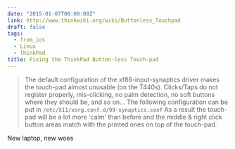 ```yaml
---
date: "2015-01-07T00:00:00Z"
link: http://www.thinkwiki.org/wiki/Buttonless_Touchpad
draft: false
tags:
  - from_ios
  - Linux
  - ThinkPad
title: Fixing the ThinkPad Button-less Touch-pad
---
```


> The default configuration of the xf86-input-synaptics driver makes the touch-pad almost unusable (on the T440s).
> Clicks/Taps do not register properly, mis-clicking, no palm detection, no soft buttons where they should be, and so
> on...
> The following configuration can be put in `/etc/X11/xorg.conf.d/99-synaptics.conf` As a result the touch-pad will be
> a lot more 'calm' than before and the middle & right click button areas match with the printed ones on top of the
> touch-pad.

New laptop, new woes
